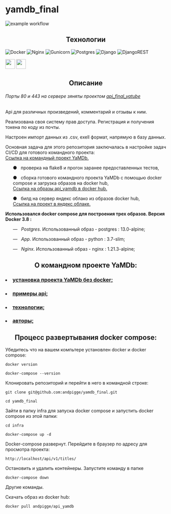 # yamdb_final

![example workflow](https://github.com/andpigge/yamdb_final/actions/workflows/yamdb_workflow.yml/badge.svg)

<h2 align="center">Технологии</h2>

![Docker](https://img.shields.io/badge/docker-%230db7ed.svg?style=for-the-badge&logo=docker&logoColor=white)
![Nginx](https://img.shields.io/badge/nginx-%23009639.svg?style=for-the-badge&logo=nginx&logoColor=white)
![Gunicorn](https://img.shields.io/badge/gunicorn-%298729.svg?style=for-the-badge&logo=gunicorn&logoColor=white)
![Postgres](https://img.shields.io/badge/postgres-%23316192.svg?style=for-the-badge&logo=postgresql&logoColor=white)
![Django](https://img.shields.io/badge/django-%23092E20.svg?style=for-the-badge&logo=django&logoColor=white)
![DjangoREST](https://img.shields.io/badge/DJANGO-REST-ff1709?style=for-the-badge&logo=django&logoColor=white&color=ff1709&labelColor=gray)

<a href="https://hub.docker.com/r/andpigge/api_yamdb"><img height="30px" src="https://www.unixtutorial.ru/images/software/docker-hub.png"></a>
<a href="http://178.154.221.59:3000/api/v1/titles/"><img height="30px" src="https://storage.yandexcloud.net/cloud-www-assets/region-assets/ru/light/desktop/logo.svg"></a>

<h2 align="center">Описание</h2>

<h6>Порты 80 и 443 на сервере зяняты проектом <a href='https://github.com/andpigge/api_final_yatube'>api_final_yatube</a></h6>

Api для различных произведений, комментарий и отзывы к ним.

Реализована своя систему прав доступа. Регистрация и получения токена по коду из почты.

Настроен импорт данных из .csv, exell формат, напрямую в базу данных.

Основная задача для этого репозитория заключалась в настройке задач CI/CD для готового командного проекта:<br/>
<a href="https://github.com/Rejden2000/api_yamdb">
  Ссылка на командный проект YaMDb.
</a>
<ol>&#9679;&nbsp;&nbsp; проверка на flake8 и прогон заранее предоставленных тестов,</ol>

<ol>&#9679;&nbsp;&nbsp; сборка готового командного проекта YaMDb с помощью docker compose и загрузка образов на docker hub,<br/>
<ins><a href="https://hub.docker.com/r/andpigge/api_yamdb">
   Ссылка на образы api_yamdb в docker hub.
</a><p></p></ol></ins>

<ol>&#9679;&nbsp;&nbsp; билд на сервер яндекс облако из образов docker hub,<br/>
<ins><a href="http://178.154.221.59:3000/api/v1/titles/">
   Ссылка на проект в яндекс облаке.
</a><p></p></ol></ins>

<strong>Использовался docker compose для построения трех образов. Версия Docker 3.8 :</strong>
<ol><em>&#8212;&nbsp;&nbsp; Postgres</em>. Использованный образ - postgres : 13.0-alpine;</ol>
<ol><em>&#8212;&nbsp;&nbsp; App</em>. Использованный образ - python : 3.7-slim;</ol>
<ol><em>&#8212;&nbsp;&nbsp; Nginx</em>. Использованный образ - nginx : 1.21.3-alpine;</ol>

<h2 align="center">О командном проекте YaMDb:</h2>

<h3><li><a href='https://github.com/Rejden2000/api_yamdb/edit/master/README.md#%D1%83%D1%81%D1%82%D0%B0%D0%BD%D0%BE%D0%B2%D0%B8%D1%82%D1%8C'>установка проекта YaMDb без docker;</a></li></h3>
<h3><li><a href='https://github.com/Rejden2000/api_yamdb/edit/master/README.md#%D0%BE%D0%B1%D0%B7%D0%BE%D1%80-%D1%84%D1%83%D0%BD%D0%BA%D1%86%D0%B8%D0%B9'>примеры api;</a></li></h3>
<h3><li><a href='https://github.com/Rejden2000/api_yamdb/edit/master/README.md#%D1%81%D1%82%D0%B5%D0%BA-%D1%80%D0%B0%D0%B7%D1%80%D0%B0%D0%B1%D0%BE%D1%82%D0%BA%D0%B8'>технологии;</a></li></h3>
<h3><li><a href='https://github.com/Rejden2000/api_yamdb/edit/master/README.md#%D0%BE%D1%81%D0%BD%D0%BE%D0%B2%D0%BD%D0%B0%D1%8F-%D0%BA%D0%BE%D0%BC%D0%B0%D0%BD%D0%B4%D0%B0'>авторы;</a></li></h3>

<h2 align="center">Процесс развертывания docker compose:</h2>

Убедитесь что на вашем компьтере установлен docker и docker compose:
```
docker version
```
```
docker-compose --version
```

Клонировать репозиторий и перейти в него в командной строке:
```
git clone git@github.com:andpigge/yamdb_final.git
```
```
cd yamdb_final
```

Зайти в папку infra для запуска docker compose и запустить docker compose из этой папки:
```
cd infra
```
```
docker-compose up -d
```

Docker-compose развернут. Перейдите в браузер по адресу для просмотра проекта:
```
http://localhost/api/v1/titles/
```

Остановить и удалить контейнеры. Запустите команду в папке
```
docker-compose down
```

Другие команды.

Скачать образ из docker hub:
```
docker pull andpigge/api_yamdb
```
